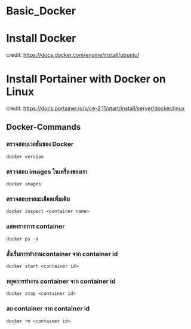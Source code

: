 # Basic_Docker
# Install Docker
credit: https://docs.docker.com/engine/install/ubuntu/
# Install Portainer with Docker on Linux
credit: https://docs.portainer.io/v/ce-2.11/start/install/server/docker/linux
## Docker-Commands
### ตรวจสอบเวอชั่นของ Docker
```
docker version
```
### ตรวจสอบ images ในเครื่องของเรา
```
docker images
```
### ตรวจสอบรายละเอียดเพิ่มเติม
```
docker inspect <container name>
```
### แสดงรายการ container
```
docker ps -a
```
### สั่งเริ่มการทำงานcontainer จาก container id
```
docker start <container id>
```
### หยุดการทำงาน container จาก container id
```
docker stop <container id>
```
### ลบ container จาก container id
```
docker rm <container id>
```
